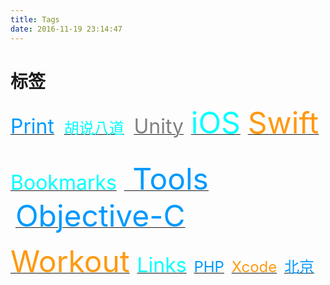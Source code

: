 ```yaml
---
title: Tags
date: 2016-11-19 23:14:47
---
```


# 标签

[<font color=#0099ff size=6>Print</font>](/tags/Print/) &nbsp;&nbsp; [<font color=#00ffff size=5>胡说八道</font>](/tags/Chats/) &nbsp;&nbsp; [<font color=gray size=6>Unity</font>](/tags/Unity/) &nbsp;&nbsp;[<font color=#00ffff size=7>iOS</font>](/tags/iOS/) &nbsp;&nbsp;[<font color=#ff9911 size=7>Swift</font>](/tags/Swift/) &nbsp;&nbsp;

[<font color=#00ffff size=6>Bookmarks</font>](/tags/Bookmarks/) &nbsp;&nbsp;[<font color=#0099ff size=7> Tools </font>](/tags/Tools/) &nbsp;&nbsp;[<font color=#0099ff size=7>Objective-C</font>](/tags/Objective-C/) &nbsp;&nbsp;

[<font color=#ff9911 size=7>Workout</font>](/tags/Workout/) &nbsp;&nbsp;[<font color=#00ffff size=6>Links</font>](/tags/Links/) &nbsp;&nbsp;[<font color=#0099ff size=5>PHP</font>](/tags/PHP/) &nbsp;&nbsp;[<font color=#ff9911 size=5>Xcode</font>](/tags/Xcode/) &nbsp;&nbsp;[<font color=#0099ff size=5>北京</font>](/tags/Beijing/) &nbsp;&nbsp;